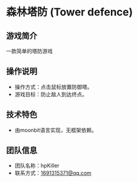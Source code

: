 # 森林塔防 (Tower defence)

## 游戏简介
一款简单的塔防游戏

## 操作说明
- 操作方式：点击鼠标放置防御塔。
- 游戏目标：防止敌人到达终点。

## 技术特色
- 由moonbit语言实现，无框架依赖。

## 团队信息
- 团队名称：hpKiller
- 联系方式：1691315371@qq.com
